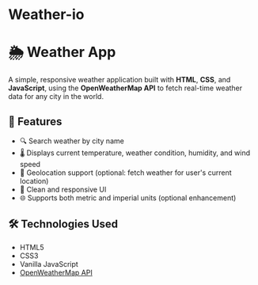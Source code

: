 # Weather-io
# 🌦️ Weather App

A simple, responsive weather application built with **HTML**, **CSS**, and **JavaScript**, using the **OpenWeatherMap API** to fetch real-time weather data for any city in the world.

## 🚀 Features

- 🔍 Search weather by city name
- 🌡️ Displays current temperature, weather condition, humidity, and wind speed
- 📍 Geolocation support (optional: fetch weather for user's current location)
- 🎨 Clean and responsive UI
- 🌐 Supports both metric and imperial units (optional enhancement)

## 🛠️ Technologies Used

- HTML5
- CSS3
- Vanilla JavaScript
- [OpenWeatherMap API](https://openweathermap.org/api)

